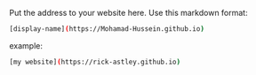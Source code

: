 Put the address to your website here. Use this markdown format:

```bash
[display-name](https://Mohamad-Hussein.github.io)
```

example:
```bash
[my website](https://rick-astley.github.io)
```